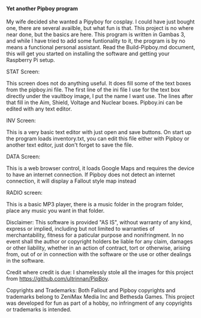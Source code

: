 #### Yet another Pipboy program

My wife decided she wanted a Pipyboy for cosplay. I could have just bought one, there are several availble, but what fun is that. This project is no where near done, but the basics are here. This program is written in Gambas 3, and while I have tried to add some funtionality to it, the program is by no means a functional personal assistant. Read the Build-Pipboy.md document, this will get you started on installing the software and getting your Raspberry Pi setup.

STAT Screen:

This screen does not do anything useful. It does fill some of the text boxes from the pipboy.ini file. The first line of the ini file I use for the text box directly under the vaultboy image, I put the name I want use. The lines after that fill in the Aim, Shield, Voltage and Nuclear boxes. Pipboy.ini can be edited with any text editor.

INV Screen:

This is a very basic text editor with just open and save buttons. On start up the program loads inventory.txt, you can edit this file either with Pipboy or another text editor, just don't forget to save the file.

DATA Screen:

This is a web browser control, it loads Google Maps and requires the device to have an internet connection. If Pipboy does not detect an internet connection, it will display a Fallout style map instead

RADIO screen:

This is a basic MP3 player, there is a music folder in the program folder, place any music you want in that folder.

Disclaimer: This software is provided "AS IS", without warranty of any kind, express or implied, including but not limited to warranties of merchantability, fitness for a paticular purpose and nonifringment. In no event shall the author or copyright holders be liable for any claim, damages or other liability, whether in an action of contract, tort or otherwise, arising from, out of or in connection with the software or the use or other dealings in the software.

Credit where credit is due:
I shamelessly stole all the images for this project from https://github.com/ultrinnan/PipBoy.

Copyrights and Trademarks:
Both Fallout and Pipboy copyrights and trademarks belong to ZeniMax Media Inc and Bethesda Games. This project was developed for fun as part of a hobby, no infringment of any copyrights or trademarks is intended.